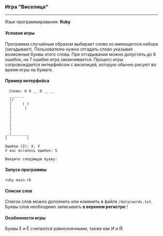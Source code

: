 ### Игра "Виселица"
------

Язык программирования: **Ruby**


#### Условия игры

Программа случайным образом выбирает слово из имеющегося набора (загадывает). 
Пользователю нужно отгадать слово указывая возможные буквы этого слова. 
При отгадывании можно допустить до 6 ошибок, на 7 ошибке игра заканчивается. 
Процесс игры сопровождается интерфейсом с виселицей, которую обычно рисуют 
во время игры на бумаге.


#### Пример интерфейса

```
  Слово: К О __ О __ __
  _______
  |/
  |     ( )
  |      |
  |
  |
  |
  |
  |
__|________
|         |

Ошибки (2): Х, У
У вас осталось ошибок: 5

Введите следующую букву:
```


#### Запуск программы

```
ruby main.rb
```


#### Список слов

Список слов можно дополнить или изменить в файле `/data/words.txt`. Буквы слов необходимо 
записывать **в верхнем регистре** !


#### Особенности игры

Буквы Е и Ё считаются равнозначными, также как И и Й.
